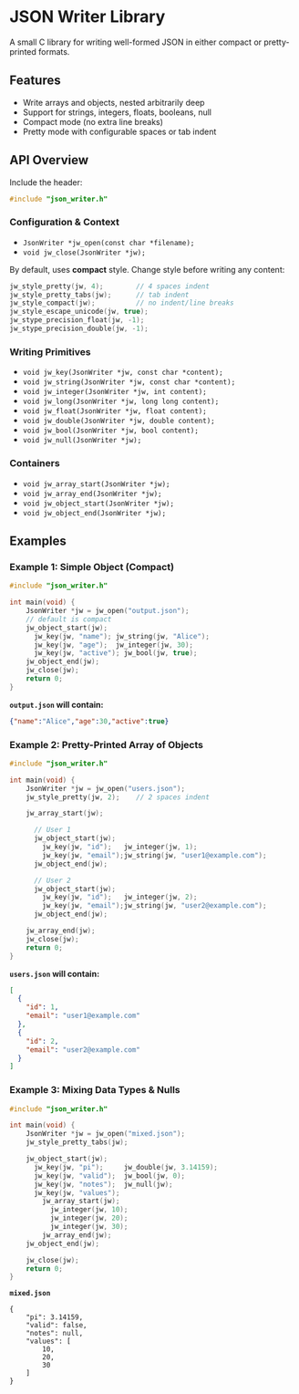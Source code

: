 # JSON Writer Library

A small C library for writing well-formed JSON in either compact or pretty-printed formats.

## Features

* Write arrays and objects, nested arbitrarily deep
* Support for strings, integers, floats, booleans, null
* Compact mode (no extra line breaks)
* Pretty mode with configurable spaces or tab indent

## API Overview

Include the header:

```c
#include "json_writer.h"
```

### Configuration & Context

* `JsonWriter *jw_open(const char *filename);`
* `void jw_close(JsonWriter *jw);`

By default, uses **compact** style. Change style before writing any content:

```c
jw_style_pretty(jw, 4);        // 4 spaces indent
jw_style_pretty_tabs(jw);      // tab indent
jw_style_compact(jw);          // no indent/line breaks
jw_style_escape_unicode(jw, true);
jw_stype_precision_float(jw, -1);
jw_stype_precision_double(jw, -1);
```

### Writing Primitives

* `void jw_key(JsonWriter *jw, const char *content);`
* `void jw_string(JsonWriter *jw, const char *content);`
* `void jw_integer(JsonWriter *jw, int content);`
* `void jw_long(JsonWriter *jw, long long content);`
* `void jw_float(JsonWriter *jw, float content);`
* `void jw_double(JsonWriter *jw, double content);`
* `void jw_bool(JsonWriter *jw, bool content);`
* `void jw_null(JsonWriter *jw);`

### Containers

* `void jw_array_start(JsonWriter *jw);`
* `void jw_array_end(JsonWriter *jw);`
* `void jw_object_start(JsonWriter *jw);`
* `void jw_object_end(JsonWriter *jw);`

## Examples

### Example 1: Simple Object (Compact)

```c
#include "json_writer.h"

int main(void) {
    JsonWriter *jw = jw_open("output.json");
    // default is compact
    jw_object_start(jw);
      jw_key(jw, "name"); jw_string(jw, "Alice");
      jw_key(jw, "age");  jw_integer(jw, 30);
      jw_key(jw, "active"); jw_bool(jw, true);
    jw_object_end(jw);
    jw_close(jw);
    return 0;
}
```

**`output.json` will contain:**

```json
{"name":"Alice","age":30,"active":true}
```

### Example 2: Pretty-Printed Array of Objects

```c
#include "json_writer.h"

int main(void) {
    JsonWriter *jw = jw_open("users.json");
    jw_style_pretty(jw, 2);    // 2 spaces indent

    jw_array_start(jw);

      // User 1
      jw_object_start(jw);
        jw_key(jw, "id");   jw_integer(jw, 1);
        jw_key(jw, "email");jw_string(jw, "user1@example.com");
      jw_object_end(jw);

      // User 2
      jw_object_start(jw);
        jw_key(jw, "id");   jw_integer(jw, 2);
        jw_key(jw, "email");jw_string(jw, "user2@example.com");
      jw_object_end(jw);

    jw_array_end(jw);
    jw_close(jw);
    return 0;
}
```

**`users.json` will contain:**

```json
[
  {
    "id": 1,
    "email": "user1@example.com"
  },
  {
    "id": 2,
    "email": "user2@example.com"
  }
]
```

### Example 3: Mixing Data Types & Nulls

```c
#include "json_writer.h"

int main(void) {
    JsonWriter *jw = jw_open("mixed.json");
    jw_style_pretty_tabs(jw);

    jw_object_start(jw);
      jw_key(jw, "pi");     jw_double(jw, 3.14159);
      jw_key(jw, "valid");  jw_bool(jw, 0);
      jw_key(jw, "notes");  jw_null(jw);
      jw_key(jw, "values");
        jw_array_start(jw);
          jw_integer(jw, 10);
          jw_integer(jw, 20);
          jw_integer(jw, 30);
        jw_array_end(jw);
    jw_object_end(jw);

    jw_close(jw);
    return 0;
}
```

**`mixed.json`**

```
{
	"pi": 3.14159,
	"valid": false,
	"notes": null,
	"values": [
		10,
		20,
		30
	]
}
```

